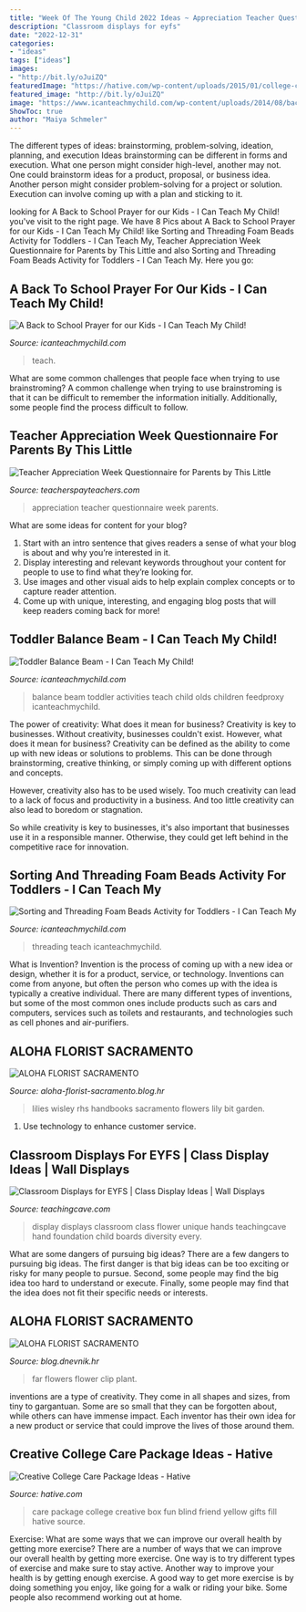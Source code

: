 ```yaml
---
title: "Week Of The Young Child 2022 Ideas ~ Appreciation Teacher Questionnaire Week Parents"
description: "Classroom displays for eyfs"
date: "2022-12-31"
categories:
- "ideas"
tags: ["ideas"]
images:
- "http://bit.ly/oJuiZQ"
featuredImage: "https://hative.com/wp-content/uploads/2015/01/college-care-package-ideas/1-creative-college-care-package-ideas.jpg"
featured_image: "http://bit.ly/oJuiZQ"
image: "https://www.icanteachmychild.com/wp-content/uploads/2014/08/back-to-school-prayer-for-our-kids1.jpg"
ShowToc: true
author: "Maiya Schmeler"
---
```



The different types of ideas: brainstorming, problem-solving, ideation, planning, and execution
Ideas brainstorming can be different in forms and execution. What one person might consider high-level, another may not. One could brainstorm ideas for a product, proposal, or business idea. Another person might consider problem-solving for a project or solution. Execution can involve coming up with a plan and sticking to it.

	

		
looking for A Back to School Prayer for our Kids - I Can Teach My Child! you've visit to the right page. We have 8 Pics about A Back to School Prayer for our Kids - I Can Teach My Child! like Sorting and Threading Foam Beads Activity for Toddlers - I Can Teach My, Teacher Appreciation Week Questionnaire for Parents by This Little and also Sorting and Threading Foam Beads Activity for Toddlers - I Can Teach My. Here you go:
		
    
## A Back To School Prayer For Our Kids - I Can Teach My Child!

<img loading=lazy src="https://www.icanteachmychild.com/wp-content/uploads/2014/08/back-to-school-prayer-for-our-kids1.jpg" onerror="this.onerror=null;this.src='https://tse3.mm.bing.net/th?id=OIP.ew4uzez5fBmJ3KxAx37WWAHaE9&amp;pid=15.1';" alt="A Back to School Prayer for our Kids - I Can Teach My Child!">

_Source: icanteachmychild.com_

>teach. 

	

What are some common challenges that people face when trying to use brainstroming?
A common challenge when trying to use brainstroming is that it can be difficult to remember the information initially. Additionally, some people find the process difficult to follow.

    
## Teacher Appreciation Week Questionnaire For Parents By This Little

<img loading=lazy src="https://ecdn.teacherspayteachers.com/thumbitem/Teacher-Appreciation-Week-Questionnaire-for-Parents-1469453540/original-682357-1.jpg" onerror="this.onerror=null;this.src='https://tse1.mm.bing.net/th?id=OIP.VlZLnC_epc1HiRr4LlRK3AAAAA&amp;pid=15.1';" alt="Teacher Appreciation Week Questionnaire for Parents by This Little">

_Source: teacherspayteachers.com_

>appreciation teacher questionnaire week parents. 

	

What are some ideas for content for your blog?
1. Start with an intro sentence that gives readers a sense of what your blog is about and why you’re interested in it.
2. Display interesting and relevant keywords throughout your content for people to use to find what they’re looking for.
3. Use images and other visual aids to help explain complex concepts or to capture reader attention.
4. Come up with unique, interesting, and engaging blog posts that will keep readers coming back for more!

    
## Toddler Balance Beam - I Can Teach My Child!

<img loading=lazy src="http://www.icanteachmychild.com/wp-content/uploads/2016/06/balance-beam-fb.jpg" onerror="this.onerror=null;this.src='https://tse3.mm.bing.net/th?id=OIP.GXCwodwtDV3jugMYBfN_FwHaD4&amp;pid=15.1';" alt="Toddler Balance Beam - I Can Teach My Child!">

_Source: icanteachmychild.com_

>balance beam toddler activities teach child olds children feedproxy icanteachmychild. 

	

The power of creativity: What does it mean for business?
Creativity is key to businesses. Without creativity, businesses couldn't exist. However, what does it mean for business? 
Creativity can be defined as the ability to come up with new ideas or solutions to problems. This can be done through brainstorming, creative thinking, or simply coming up with different options and concepts. 

However, creativity also has to be used wisely. Too much creativity can lead to a lack of focus and productivity in a business. And too little creativity can also lead to boredom or stagnation. 

So while creativity is key to businesses, it's also important that businesses use it in a responsible manner. Otherwise, they could get left behind in the competitive race for innovation.

    
## Sorting And Threading Foam Beads Activity For Toddlers - I Can Teach My

<img loading=lazy src="https://www.icanteachmychild.com/wp-content/uploads/2016/09/Sorting-and-Threading-Foam-Beads.jpg" onerror="this.onerror=null;this.src='https://tse2.mm.bing.net/th?id=OIP.GG-EmdzGaGpAFiXLU18UCQHaLH&amp;pid=15.1';" alt="Sorting and Threading Foam Beads Activity for Toddlers - I Can Teach My">

_Source: icanteachmychild.com_

>threading teach icanteachmychild. 

	

What is Invention?
Invention is the process of coming up with a new idea or design, whether it is for a product, service, or technology. Inventions can come from anyone, but often the person who comes up with the idea is typically a creative individual. There are many different types of inventions, but some of the most common ones include products such as cars and computers, services such as toilets and restaurants, and technologies such as cell phones and air-purifiers.

    
## ALOHA FLORIST SACRAMENTO

<img loading=lazy src="http://bit.ly/oJuiZQ" onerror="this.onerror=null;this.src='https://tse2.mm.bing.net/th?id=OIP.zxmN_UeBW7vqy7BlX-eg4wAAAA&amp;pid=15.1';" alt="ALOHA FLORIST SACRAMENTO">

_Source: aloha-florist-sacramento.blog.hr_

>lilies wisley rhs handbooks sacramento flowers lily bit garden. 

	

1. Use technology to enhance customer service.

    
## Classroom Displays For EYFS | Class Display Ideas | Wall Displays

<img loading=lazy src="http://www.teachingcave.com/wp-content/uploads/2013/10/display-flower-hands.jpg" onerror="this.onerror=null;this.src='https://tse4.mm.bing.net/th?id=OIP.Q950TOtmcxuNeKsCAD9lsgHaNJ&amp;pid=15.1';" alt="Classroom Displays for EYFS | Class Display Ideas | Wall Displays">

_Source: teachingcave.com_

>display displays classroom class flower unique hands teachingcave hand foundation child boards diversity every. 

	

What are some dangers of pursuing big ideas?
There are a few dangers to pursuing big ideas. The first danger is that big ideas can be too exciting or risky for many people to pursue. Second, some people may find the big idea too hard to understand or execute. Finally, some people may find that the idea does not fit their specific needs or interests.

    
## ALOHA FLORIST SACRAMENTO

<img loading=lazy src="http://bit.ly/oJMP15" onerror="this.onerror=null;this.src='https://tse3.mm.bing.net/th?id=OIP.Nmh62_TcLCWXZNsf9Tqs3wHaFB&amp;pid=15.1';" alt="ALOHA FLORIST SACRAMENTO">

_Source: blog.dnevnik.hr_

>far flowers flower clip plant. 

	

inventions are a type of creativity. They come in all shapes and sizes, from tiny to gargantuan. Some are so small that they can be forgotten about, while others can have immense impact. Each inventor has their own idea for a new product or service that could improve the lives of those around them.

    
## Creative College Care Package Ideas - Hative

<img loading=lazy src="https://hative.com/wp-content/uploads/2015/01/college-care-package-ideas/1-creative-college-care-package-ideas.jpg" onerror="this.onerror=null;this.src='https://tse4.mm.bing.net/th?id=OIP.InFXO_OwsNTZQuHA9mAnVwHaLH&amp;pid=15.1';" alt="Creative College Care Package Ideas - Hative">

_Source: hative.com_

>care package college creative box fun blind friend yellow gifts fill hative source. 

	

Exercise: What are some ways that we can improve our overall health by getting more exercise?
There are a number of ways that we can improve our overall health by getting more exercise. One way is to try different types of exercise and make sure to stay active. Another way to improve your health is by getting enough exercise. A good way to get more exercise is by doing something you enjoy, like going for a walk or riding your bike. Some people also recommend working out at home.

